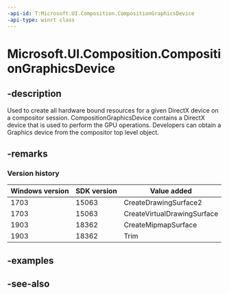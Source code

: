 ```yaml
---
-api-id: T:Microsoft.UI.Composition.CompositionGraphicsDevice
-api-type: winrt class
---
```


<!-- Class syntax.
public class CompositionGraphicsDevice : Windows.UI.Composition.CompositionObject, Windows.UI.Composition.ICompositionGraphicsDevice, Windows.UI.Composition.ICompositionGraphicsDevice2
-->

# Microsoft.UI.Composition.CompositionGraphicsDevice

## -description
Used to create all hardware bound resources for a given DirectX device on a compositor session. CompositionGraphicsDevice contains a DirectX device that is used to perform the GPU operations. Developers can obtain a Graphics device from the compositor top level object.

## -remarks

### Version history

| Windows version | SDK version | Value added |
| -- | -- | -- |
| 1703 | 15063 | CreateDrawingSurface2 |
| 1703 | 15063 | CreateVirtualDrawingSurface |
| 1903 | 18362 | CreateMipmapSurface |
| 1903 | 18362 | Trim |

## -examples

## -see-also
